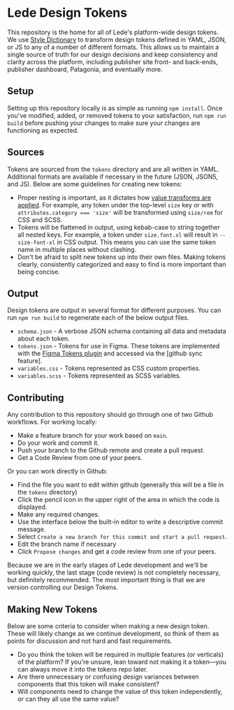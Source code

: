 # Lede Design Tokens
This repository is the home for all of Lede's platform-wide design tokens. We use [Style Dictionary](https://amzn.github.io/style-dictionary/#/) to transform design tokens defined in YAML, JSON, or JS to any of a number of different formats. This allows us to maintain a single source of truth for our design decisions and keep consistency and clarity across the platform, including publisher site front- and back-ends, publisher dashboard, Patagonia, and eventually more.

## Setup
Setting up this repository locally is as simple as running `npm install`. Once you've modified, added, or removed tokens to your satisfaction, run `npm run build` before pushing your changes to make sure your changes are functioning as expected.

## Sources
Tokens are sourced from the `tokens` directory and are all written in YAML. Additional formats are available if necessary in the future (JSON, JSON5, and JS). Below are some guidelines for creating new tokens:
* Proper nesting is important, as it dictates how [value transforms are applied](https://amzn.github.io/style-dictionary/#/transforms?id=pre-defined-transforms). For example, any token under the top-level `size` key or with `attributes.category === 'size'` will be transformed using `size/rem` for CSS and SCSS.
* Tokens will be flattened in output, using kebab-case to string together all nested keys. For example, a token under `size.font.xl` will result in `--size-font-xl` in CSS output. This means you can use the same token name in multiple places without clashing.
* Don't be afraid to split new tokens up into their own files. Making tokens clearly, consistently categorized and easy to find is more important than being concise.

## Output
Design tokens are output in several format for different purposes. You can run `npm run build` to regenerate each of the below output files.
* `schema.json` - A verbose JSON schema containing all data and metadata about each token.
* `tokens.json` - Tokens for use in Figma. These tokens are implemented with the [Figma Tokens plugin](https://docs.tokens.studio/) and accessed via the [github sync feature].
* `variables.css` - Tokens represented as CSS custom properties.
* `variables.scss` - Tokens represented as SCSS variables.

## Contributing
Any contribution to this repository should go through one of two Github workflows. For working locally:
* Make a feature branch for your work based on `main`.
* Do your work and commit it.
* Push your branch to the Github remote and create a pull request.
* Get a Code Review from one of your peers.

Or you can work directly in Github:
* Find the file you want to edit within github (generally this will be a file in the `tokens` directory)
* Click the pencil icon in the upper right of the area in which the code is displayed.
* Make any required changes.
* Use the interface below the built-in editor to write a descriptive commit message.
* Select `Create a new branch for this commit and start a pull request`.
* Edit the branch name if necessary
* Click `Propose changes` and get a code review from one of your peers.

Because we are in the early stages of Lede development and we'll be working quickly, the last stage (code review) is not completely necessary, but definitely recommended. The most important thing is that we are version controlling our Design Tokens.

## Making New Tokens
Below are some criteria to consider when making a new design token. These will likely change as we continue development, so think of them as points for discussion and not hard and fast requirements.
* Do you think the token will be required in multiple features (or verticals) of the platform? If you're unsure, lean toward not making it a token—you can always move it into the tokens repo later.
* Are there unnecessary or confusing design variances between components that this token will make consistent?
* Will components need to change the value of this token independently, or can they all use the same value?
